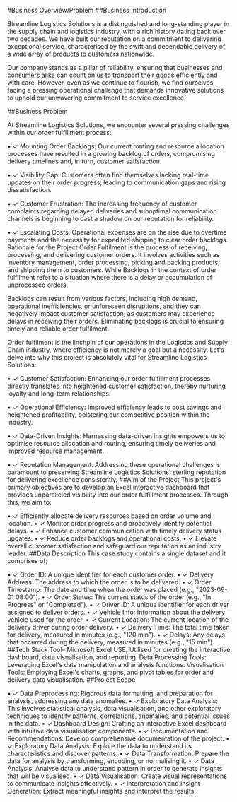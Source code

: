 #Business Overview/Problem
##Business Introduction 

  Streamline Logistics Solutions is a distinguished and long-standing player in the supply chain and logistics industry, with a rich history dating back over two decades. We have built our reputation on a commitment to delivering exceptional service, characterised by the swift and dependable delivery of a wide array of products to customers nationwide.
 
  Our company stands as a pillar of reliability, ensuring that businesses and consumers alike can count on us to transport their goods efficiently and with care. However, even as we continue to flourish, we find ourselves facing a pressing operational challenge that demands innovative solutions to uphold our unwavering commitment to service excellence.
 
##Business Problem 
 
At Streamline Logistics Solutions, we encounter several pressing challenges within our order fulfillment process:
 
•	✓ Mounting Order Backlogs: Our current routing and resource allocation processes have resulted in a growing backlog of orders, compromising delivery timelines and, in turn, customer satisfaction.
 
•	✓ Visibility Gap: Customers often find themselves lacking real-time updates on their order progress, leading to communication gaps and rising dissatisfaction.
 
•	✓ Customer Frustration: The increasing frequency of customer complaints regarding delayed deliveries and suboptimal communication channels is beginning to cast a shadow on our reputation for reliability.
 
•	✓ Escalating Costs: Operational expenses are on the rise due to overtime payments and the necessity for expedited shipping to clear order backlogs.
Rationale for the Project
Order Fulfilment is the process of receiving, processing, and delivering customer orders. It involves activities such as inventory management, order processing, picking and packing products, and shipping them to customers. While Backlogs in the context of order fulfilment refer to a situation where there is a delay or accumulation of unprocessed orders. 

Backlogs can result from various factors, including high demand, operational inefficiencies, or unforeseen disruptions, and they can negatively impact customer satisfaction, as customers may experience delays in receiving their orders. Eliminating backlogs is crucial to ensuring timely and reliable order fulfilment.

Order fulfilment is the linchpin of our operations in the Logistics and Supply Chain industry, where efficiency is not merely a goal but a necessity. Let's delve into why this project is absolutely vital for Streamline Logistics Solutions:
 
•	✓ Customer Satisfaction: Enhancing our order fulfillment processes directly translates into heightened customer satisfaction, thereby nurturing loyalty and long-term relationships.
 
•	✓ Operational Efficiency: Improved efficiency leads to cost savings and heightened profitability, bolstering our competitive position within the industry.
 
•	✓ Data-Driven Insights: Harnessing data-driven insights empowers us to optimise resource allocation and routing, ensuring timely deliveries and improved resource management.
 
•	✓ Reputation Management: Addressing these operational challenges is paramount to preserving Streamline Logistics Solutions' sterling reputation for delivering excellence consistently.
##Aim of the Project
This project's primary objectives are to develop an Excel interactive dashboard that provides unparalleled visibility into our order fulfillment processes. Through this, we aim to:
 
•	✓ Efficiently allocate delivery resources based on order volume and location.
•	✓ Monitor order progress and proactively identify potential delays.
•	✓ Enhance customer communication with timely delivery status updates.
•	✓ Reduce order backlogs and operational costs.
•	✓ Elevate overall customer satisfaction and safeguard our reputation as an industry leader.
##Data Description
This case study contains a single dataset and it comprises of;
 
•	✓ Order ID: A unique identifier for each customer order.
•	✓ Delivery Address: The address to which the order is to be delivered.
•	✓ Order Timestamp: The date and time when the order was placed (e.g., "2023-09-01 08:00").
•	✓ Order Status: The current status of the order (e.g., "In Progress" or "Completed").
•	✓ Driver ID: A unique identifier for each driver assigned to deliver orders.
•	✓ Vehicle Info: Information about the delivery vehicle used for the order.
•	✓ Current Location: The current location of the delivery driver during order delivery.
•	✓ Delivery Time: The total time taken for delivery, measured in minutes (e.g., "120 min").
•	✓ Delays: Any delays that occurred during the delivery, measured in minutes (e.g., "15 min").
##Tech Stack
Tool– Microsoft Excel
USE;
Utilised for creating the interactive dashboard, data visualisation, and reporting.
Data Processing Tools: Leveraging Excel's data manipulation and analysis functions.
Visualisation Tools: Employing Excel's charts, graphs, and pivot tables for order and delivery data visualisation.
##Project Scope
 
•	✓ Data Preprocessing: Rigorous data formatting, and preparation for analysis, addressing any data anomalies.
•	✓ Exploratory Data Analysis: This involves statistical analysis, data visualisation, and other exploratory techniques to identify patterns, correlations, anomalies, and potential issues in the data.
•	✓ Dashboard Design: Crafting an interactive Excel dashboard with intuitive data visualisation components.
•	✓ Documentation and Recommendations: Develop comprehensive documentation of the project.
•	✓ Exploratory Data Analysis: Explore the data to understand its characteristics and discover patterns.
•	✓ Data Transformation: Prepare the data for analysis by transforming, encoding, or normalising it.
•	✓ Data Analysis: Analyse data to understand pattern in order to generate insights that will be visualised.
•	✓ Data Visualisation: Create visual representations to communicate insights effectively.
•	✓ Interpretation and Insight Generation: Extract meaningful insights and interpret the results.
